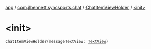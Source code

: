 [app](../../index.md) / [com.jlbennett.syncsports.chat](../index.md) / [ChatItemViewHolder](index.md) / [&lt;init&gt;](./-init-.md)

# &lt;init&gt;

`ChatItemViewHolder(messageTextView: `[`TextView`](https://developer.android.com/reference/android/widget/TextView.html)`)`